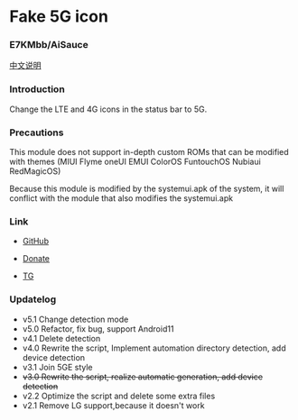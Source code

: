 # Fake 5G icon
### E7KMbb/AiSauce
[中文说明](https://github.com/E7KMbb/Fake_5G_icon/blob/master/README_zh.md)

### Introduction
Change the LTE and 4G icons in the status bar to 5G.

### Precautions
This module does not support in-depth custom ROMs that can be modified with themes (MIUI Flyme oneUI EMUI ColorOS FuntouchOS Nubiaui RedMagicOS)

Because this module is modified by the systemui.apk of the system, it will conflict with the module that also modifies the systemui.apk

### Link
* [GitHub](https://github.com/E7KMbb/Fake_5G_icon)

* [Donate](https://docs.qq.com/doc/DWVJKWVVDWURQZUZK?disableReturnList=1&_from=1)

* [TG](https://t.me/AiSauce)

### Updatelog
- v5.1 Change detection mode
- v5.0 Refactor, fix bug, support Android11
- v4.1 Delete detection
- v4.0 Rewrite the script, Implement automation directory detection, add device detection
- v3.1 Join 5GE style
- <S>v3.0 Rewrite the script, realize automatic generation, add device detection</S>
- v2.2 Optimize the script and delete some extra files
- v2.1 Remove LG support,because it doesn't work